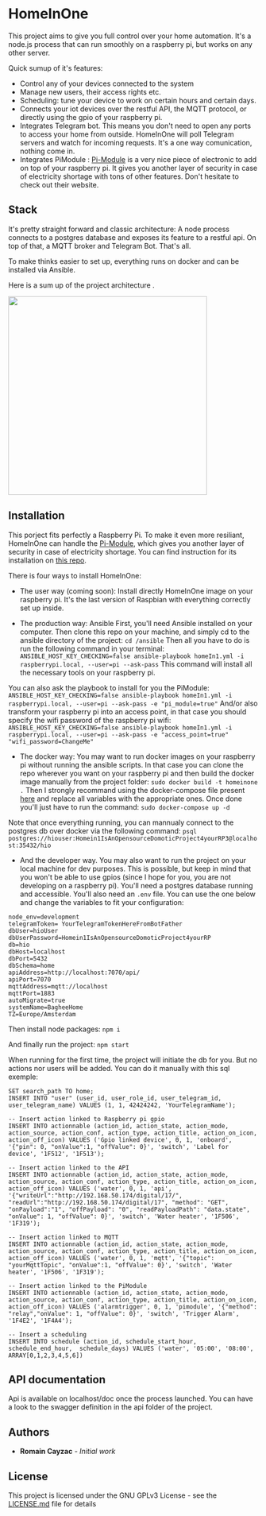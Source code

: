 # HomeInOne

This project aims to give you full control over your home automation.
It's a node.js process that can run smoothly on a raspberry pi, but works on any other server.

Quick sumup of it's features:
- Control any of your devices connected to the system
- Manage new users, their access rights etc.
- Scheduling: tune your device to work on certain hours and certain days.
- Connects your iot devices over the restful API, the MQTT protocol, or directly using the gpio of your raspberry pi.
- Integrates Telegram bot. This means you don't need to open any ports to access your home from outside. HomeInOne will poll Telegram servers and watch for incoming requests. It's a one way comunication, nothing come in. 
- Integrates PiModule : [Pi-Module](https://pimodules.com/plus-advanced) is a very nice piece of electronic to add on top of your raspberry pi. It gives you another layer of security in case of electricity shortage with tons of other features. Don't hesitate to check out their website.

## Stack

It's pretty straight forward and classic architecture:
A node process connects to a postgres database and exposes its feature to a restful api.
On top of that, a MQTT broker and Telegram Bot. That's all.

To make thinks easier to set up, everything runs on docker and can be installed via Ansible.

Here is a sum up of the project architecture .
<div>
    <img src="images/controls.png" width="400">
</div>

## Installation

This porject fits perfectly a Raspberry Pi. To make it even more resiliant, HomeInOne can handle the [Pi-Module](https://pimodules.com/plus-advanced), which gives you another layer of security in case of electricity shortage. You can find instruction for its installation on [this repo](https://github.com/RomeHein/pimodule).

There is four ways to install HomeInOne:

- The user way (coming soon): Install directly HomeInOne image on your raspberry pi. It's the last version of Raspbian with everything correctly set up inside. 

- The production way: Ansible
First, you'll need Ansible installed on your computer. Then clone this repo on your machine, and simply cd to the ansible directory of the project:
```cd /ansible```
Then all you have to do is run the following command in your terminal:
```ANSIBLE_HOST_KEY_CHECKING=false ansible-playbook homeIn1.yml -i raspberrypi.local, --user=pi --ask-pass```
This command will install all the necessary tools on your raspberry pi.

You can also ask the playbook to install for you the PiModule:
```ANSIBLE_HOST_KEY_CHECKING=false ansible-playbook homeIn1.yml -i raspberrypi.local, --user=pi --ask-pass -e "pi_module=true"```
And/or also transform your raspberry pi into an access point, in that case you should specify the wifi password of the raspberry pi wifi:
```ANSIBLE_HOST_KEY_CHECKING=false ansible-playbook homeIn1.yml -i raspberrypi.local, --user=pi --ask-pass -e "access_point=true" "wifi_password=ChangeMe"```

- The docker way:
You may want to run docker images on your raspberry pi without running the ansible scripts.
In that case you can clone the repo wherever you want on your raspberry pi and then build the docker image manually from the project folder:
```sudo docker build -t homeinone .```
Then I strongly recommand using the docker-compose file present [here](ansible/roles/homeIn1/templates/docker-compose.yml.j2)
and replace all variables with the appropriate ones.
Once done you'll just have to run the command:
```sudo docker-compose up -d```

Note that once everything running, you can mannualy connect to the postgres db over docker via the following command:
```psql postgres://hiouser:Homein1IsAnOpensourceDomoticProject4yourRP3@localhost:35432/hio```

- And the developer way.
You may also want to run the project on your local machine for dev purposes. This is possible, but keep in mind that you won't be able to use gpios (since I hope for you, you are not developing on a raspberry pi). 
You'll need a postgres database running and accessible.
You'll also need an `.env` file. You can use the one below and change the variables to fit your configuration: 

```
node_env=development
telegramToken= YourTelegramTokenHereFromBotFather
dbUser=hioUser
dbUserPassword=Homein1IsAnOpensourceDomoticProject4yourRP
db=hio
dbHost=localhost
dbPort=5432
dbSchema=home
apiAddress=http://localhost:7070/api/
apiPort=7070
mqttAddress=mqtt://localhost
mqttPort=1883
autoMigrate=true
systemName=BagheeHome
TZ=Europe/Amsterdam
```

Then install node packages:
```npm i```

And finally run the project:
`npm start`

When running for the first time, the project will initiate the db for you. But no actions nor users will be added.
You can do it manually with this sql exemple:
```
SET search_path TO home;
INSERT INTO "user" (user_id, user_role_id, user_telegram_id, user_telegram_name) VALUES (1, 1, 42424242, 'YourTelegramName');

-- Insert action linked to Raspberry pi gpio
INSERT INTO actionnable (action_id, action_state, action_mode, action_source, action_conf, action_type, action_title, action_on_icon, action_off_icon) VALUES ('Gpio linked device', 0, 1, 'onboard', '{"pin": 0, "onValue":1, "offValue": 0}', 'switch', 'Label for device', '1F512', '1F513');

-- Insert action linked to the API
INSERT INTO actionnable (action_id, action_state, action_mode, action_source, action_conf, action_type, action_title, action_on_icon, action_off_icon) VALUES ('water', 0, 1, 'api', '{"writeUrl":"http://192.168.50.174/digital/17/", "readUrl":"http://192.168.50.174/digital/17", "method": "GET", "onPayload":"1", "offPayload": "0", "readPayloadPath": "data.state", "onValue": 1, "offValue": 0}', 'switch', 'Water heater', '1F506', '1F319');

-- Insert action linked to MQTT
INSERT INTO actionnable (action_id, action_state, action_mode, action_source, action_conf, action_type, action_title, action_on_icon, action_off_icon) VALUES ('water', 0, 1, 'mqtt', '{"topic": "yourMqttTopic", "onValue":1, "offValue": 0}', 'switch', 'Water heater', '1F506', '1F319');

-- Insert action linked to the PiModule
INSERT INTO actionnable (action_id, action_state, action_mode, action_source, action_conf, action_type, action_title, action_on_icon, action_off_icon) VALUES ('alarmtrigger', 0, 1, 'pimodule', '{"method": "relay","onValue": 1, "offValue": 0}', 'switch', 'Trigger Alarm', '1F4E2', '1F4A4');

-- Insert a scheduling
INSERT INTO schedule (action_id, schedule_start_hour, schedule_end_hour,  schedule_days) VALUES ('water', '05:00', '08:00', ARRAY[0,1,2,3,4,5,6])
```

## API documentation

Api is available on localhost/doc once the process launched. You can have a look to the swagger definition in the api folder of the project.

## Authors

* **Romain Cayzac** - *Initial work*

## License

This project is licensed under the GNU GPLv3 License - see the [LICENSE.md](LICENSE.md) file for details